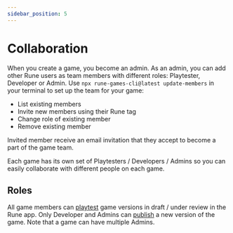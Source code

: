 ```yaml
---
sidebar_position: 5
---
```


# Collaboration

When you create a game, you become an admin. As an admin, you can add other Rune users as team members with different roles: Playtester, Developer or Admin. Use `npx rune-games-cli@latest update-members` in your terminal to set up the team for your game:

- List existing members
- Invite new members using their Rune tag
- Change role of existing member
- Remove existing member

Invited member receive an email invitation that they accept to become a part of the game team.

Each game has its own set of Playtesters / Developers / Admins so you can easily collaborate with different people on each game.

## Roles

All game members can [playtest](/docs/publishing/simulating-multiplayer) game versions in draft / under review in the Rune app. Only Developer and Admins can [publish](/docs/publishing/publishing-your-game) a new version of the game. Note that a game can have multiple Admins.
